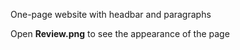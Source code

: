 One-page website with headbar and paragraphs

Open **Review.png** to see the appearance of the page
